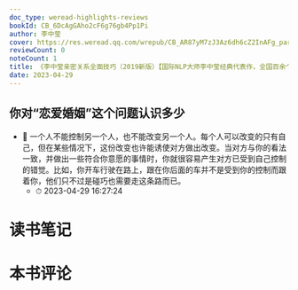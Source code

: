 ```yaml
---
doc_type: weread-highlights-reviews
bookId: CB_6DcAgGAho2cF6g76gb4Pp1Pi
author: 李中莹
cover: https://res.weread.qq.com/wrepub/CB_AR87yM7zJ3Az6dh6cZ2InAFg_parsecover
reviewCount: 0
noteCount: 1
title: 《李中莹亲密关系全面技巧（2019新版）【国际NLP大师李中莹经典代表作，全国百余个亲密关系培训机构必备指导书】》
date: 2023-04-29
---
```



## 你对“恋爱婚姻”这个问题认识多少


- 📌 一个人不能控制另一个人，也不能改变另一个人。每个人可以改变的只有自己，但在某些情况下，这份改变也许能诱使对方做出改变。当对方与你的看法一致，并做出一些符合你意愿的事情时，你就很容易产生对方已受到自己控制的错觉。比如，你开车行驶在路上，跟在你后面的车并不是受到你的控制而跟着你，他们只不过是碰巧也需要走这条路而已。 
    - ⏱ 2023-04-29 16:27:24 

# 读书笔记


# 本书评论

